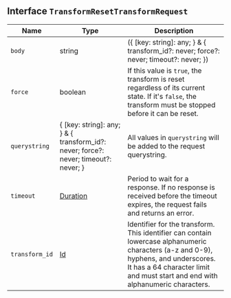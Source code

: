 ## Interface `TransformResetTransformRequest`

| Name | Type | Description |
| - | - | - |
| `body` | string | ({ [key: string]: any; } & { transform_id?: never; force?: never; timeout?: never; }) | All values in `body` will be added to the request body. |
| `force` | boolean | If this value is `true`, the transform is reset regardless of its current state. If it's `false`, the transform must be stopped before it can be reset. |
| `querystring` | { [key: string]: any; } & { transform_id?: never; force?: never; timeout?: never; } | All values in `querystring` will be added to the request querystring. |
| `timeout` | [Duration](./Duration.md) | Period to wait for a response. If no response is received before the timeout expires, the request fails and returns an error. |
| `transform_id` | [Id](./Id.md) | Identifier for the transform. This identifier can contain lowercase alphanumeric characters (a-z and 0-9), hyphens, and underscores. It has a 64 character limit and must start and end with alphanumeric characters. |
